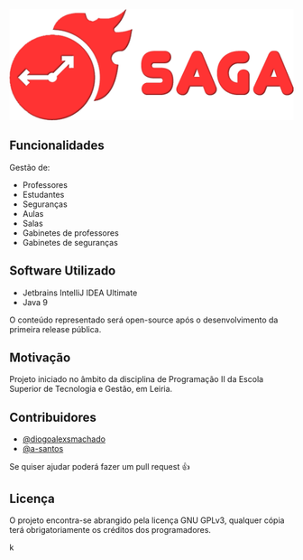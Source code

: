 [![SAGA](_GRAPHICS_RELATED/logo_saga_gh.png)](https://saga.diogomachado.pt)

## Funcionalidades

Gestão de:
- Professores
- Estudantes
- Seguranças
- Aulas
- Salas
- Gabinetes de professores
- Gabinetes de seguranças

## Software Utilizado
- Jetbrains IntelliJ IDEA Ultimate
- Java 9

O conteúdo representado será open-source após o desenvolvimento da primeira release pública.

## Motivação
Projeto iniciado no âmbito da disciplina de Programação II da Escola Superior de Tecnologia e Gestão, em Leiria.

## Contribuidores
- [@diogoalexsmachado](https://github.com/diogoalexsmachado)
- [@a-santos](https://github.com/a-santos)

Se quiser ajudar poderá fazer um pull request :+1: 

## Licença
 O projeto encontra-se abrangido pela licença GNU GPLv3, qualquer cópia terá obrigatoriamente os créditos dos programadores.
 
 k